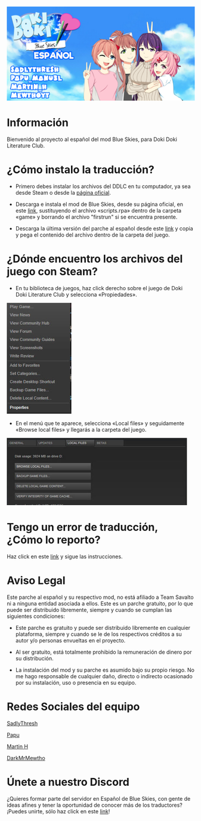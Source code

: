 ![SadlyThresh](https://github.com/SadlyThresh/DDBS_ESP/raw/master/images/top.png)
# Información
Bienvenido al proyecto al español del mod Blue Skies, para Doki Doki Literature Club. 
# ¿Cómo instalo la traducción? 
* Primero debes instalar los archivos del DDLC en tu computador, ya sea desde Steam o desde la [página oficial](https://ddlc.moe/).

* Descarga e instala el mod de Blue Skies, desde su página oficial, en este [link](https://blueskiesmod.com/), sustituyendo el archivo «scripts.rpa» dentro de la carpeta «game» y borrando el archivo "firstrun" si se encuentra presente.

* Descarga la última versión del parche al español desde este [link](https://github.com/SadlyThresh/DDBS_ESP/releases) y copia y pega el contenido del archivo dentro de la carpeta del juego.

# ¿Dónde encuentro los archivos del juego con Steam?
* En tu biblioteca de juegos, haz click derecho sobre el juego de Doki Doki Literature Club y selecciona «Propiedades».

![Capture1](https://github.com/SadlyThresh/DDBS_ESP/raw/master/images/Screenshot(1).jpg)

* En el menú que te aparece, selecciona «Local files» y seguidamente «Browse local files» y llegarás a la carpeta del juego.

![Capture2](https://github.com/SadlyThresh/DDBS_ESP/raw/master/images/Screenshot(2).jpg)

# Tengo un error de traducción, ¿Cómo lo reporto? 
Haz click en este [link](https://github.com/SadlyThresh/DDBS_ESP/blob/master/Bug.md) y sigue las instrucciones.

# Aviso Legal

Este parche al español y su respectivo mod, no está afiliado a Team Savalto ni a ninguna entidad asociada a ellos. Este es un parche gratuito, por lo que puede ser distribuido libremente, siempre y cuando se cumplan las siguientes condiciones: 

* Este parche es gratuito y puede ser distribuido libremente en cualquier plataforma, siempre y cuando se le de los respectivos créditos a su autor y/o personas envueltas en el proyecto.

* Al ser gratuito, está totalmente prohibido la remuneración de dinero por su distribución.

* La instalación del mod y su parche es asumido bajo su propio riesgo. No me hago responsable de cualquier daño, directo o indirecto ocasionado por su instalación, uso o presencia en su equipo.

# Redes Sociales del equipo

[SadlyThresh](https://twitter.com/sadlythresh)

[Papu](https://www.youtube.com/channel/UC-3B0xtrowh8Oyh8VHA6Ziw)

[Martin H](https://twitter.com/MartinH52149286)

[DarkMrMewtho](https://twitter.com/MewthoYT)

# Únete a nuestro Discord

¿Quieres formar parte del servidor en Español de Blue Skies, con gente de ideas afines y tener la oportunidad de conocer más de los traductores? ¡Puedes unirte, sólo haz click en este [link](https://discord.gg/tYR6NDu)!


